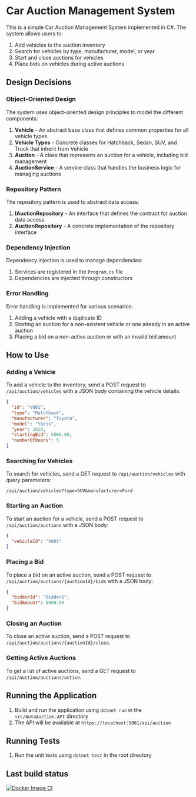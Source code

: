 
# Car Auction Management System

This is a simple Car Auction Management System implemented in C#. The system allows users to:

1. Add vehicles to the auction inventory
2. Search for vehicles by type, manufacturer, model, or year
3. Start and close auctions for vehicles
4. Place bids on vehicles during active auctions

## Design Decisions

### Object-Oriented Design

The system uses object-oriented design principles to model the different components:

1. **Vehicle** - An abstract base class that defines common properties for all vehicle types
2. **Vehicle Types** - Concrete classes for Hatchback, Sedan, SUV, and Truck that inherit from Vehicle
3. **Auction** - A class that represents an auction for a vehicle, including bid management
4. **AuctionService** - A service class that handles the business logic for managing auctions

### Repository Pattern

The repository pattern is used to abstract data access:

1. **IAuctionRepository** - An interface that defines the contract for auction data access
2. **AuctionRepository** - A concrete implementation of the repository interface

### Dependency Injection

Dependency injection is used to manage dependencies:

1. Services are registered in the `Program.cs` file
2. Dependencies are injected through constructors

### Error Handling

Error handling is implemented for various scenarios:

1. Adding a vehicle with a duplicate ID
2. Starting an auction for a non-existent vehicle or one already in an active auction
3. Placing a bid on a non-active auction or with an invalid bid amount

## How to Use

### Adding a Vehicle

To add a vehicle to the inventory, send a POST request to `/api/auction/vehicles` with a JSON body containing the vehicle details:

```json
{
  "id": "V001",
  "type": "Hatchback",
  "manufacturer": "Toyota",
  "model": "Yaris",
  "year": 2020,
  "startingBid": 5000.00,
  "numberOfDoors": 5
}
```

### Searching for Vehicles

To search for vehicles, send a GET request to `/api/auction/vehicles` with query parameters:

```
/api/auction/vehicles?type=SUV&manufacturer=Ford
```

### Starting an Auction

To start an auction for a vehicle, send a POST request to `/api/auction/auctions` with a JSON body:

```json
{
  "vehicleId": "V001"
}
```

### Placing a Bid

To place a bid on an active auction, send a POST request to `/api/auction/auctions/{auctionId}/bids` with a JSON body:

```json
{
  "bidderId": "Bidder1",
  "bidAmount": 6000.00
}
```

### Closing an Auction

To close an active auction, send a POST request to `/api/auction/auctions/{auctionId}/close`.

### Getting Active Auctions

To get a list of active auctions, send a GET request to `/api/auction/auctions/active`.

## Running the Application

1. Build and run the application using `dotnet run` in the `src/AutoAuction.API` directory
2. The API will be available at `https://localhost:5001/api/auction`

## Running Tests

1. Run the unit tests using `dotnet test` in the root directory

## Last build status
[![Docker Image CI](https://github.com/gianaugusto/auction-api/actions/workflows/docker-publish.yml/badge.svg)](https://github.com/gianaugusto/auction-api/actions/workflows/docker-publish.yml)
